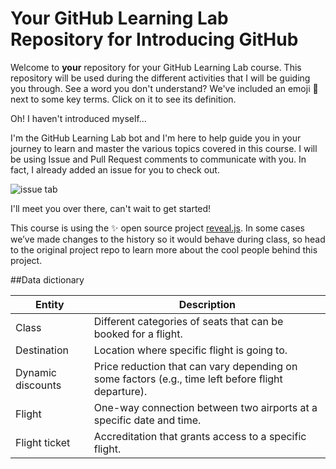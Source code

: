 # Your GitHub Learning Lab Repository for Introducing GitHub

Welcome to **your** repository for your GitHub Learning Lab course. This repository will be used during the different activities that I will be guiding you through. See a word you don't understand? We've included an emoji 📖 next to some key terms. Click on it to see its definition.

Oh! I haven't introduced myself...

I'm the GitHub Learning Lab bot and I'm here to help guide you in your journey to learn and master the various topics covered in this course. I will be using Issue and Pull Request comments to communicate with you. In fact, I already added an issue for you to check out.

![issue tab](https://lab.github.com/public/images/issue_tab.png)

I'll meet you over there, can't wait to get started!

This course is using the :sparkles: open source project [reveal.js](https://github.com/hakimel/reveal.js/). In some cases we’ve made changes to the history so it would behave during class, so head to the original project repo to learn more about the cool people behind this project.

##Data dictionary

| Entity | Description |
| --- | --- |
| Class | Different categories of seats that can be booked for a flight. |
| Destination | Location where specific flight is going to. |
| Dynamic discounts | Price reduction that can vary depending on some factors (e.g., time left before flight departure). |
| Flight | One-way connection between two airports at a specific date and time. |
| Flight ticket | Accreditation that grants access to a specific flight. |
